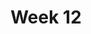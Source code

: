 ---
title: Week 12
days:
  - date: 2024-11-11
    events:
      "**No Lecture**{: .label .label-purple} **Veterans Day**":
    
  - date: 2024-11-13
    events:
      "**Lecture 30**{: .label .label-lec} The Chi-square Test for Two-way Tables ":
        "Ch. 22" 
      
  - date: 2024-11-15
    events:
      "**Lecture 31**{: .label .label-lec} Permutation Tests ":
---
